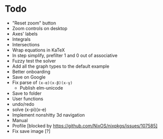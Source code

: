 # Todo
* "Reset zoom" button
* Zoom controls on desktop
* Axes' labels
* Integrals
* Intersections
* Wrap equations in KaTeX
* In step simplify, prefilter 1 and 0 out of associative
* Fuzzy test the solver
* Add all the graph types to the default example
* Better onboarding
* Save on Google
* Fix parse of `(x-α)(x-β)(x-γ)`
  * Publish elm-unicode
* Save to folder
* User functions
* undo/redo
* solve (x-pi)(x-e)
* Implement nonshitty 3d navigation
* Manual
* Profile [blocked by https://github.com/NixOS/nixpkgs/issues/107585]
* Fix save image [?]
